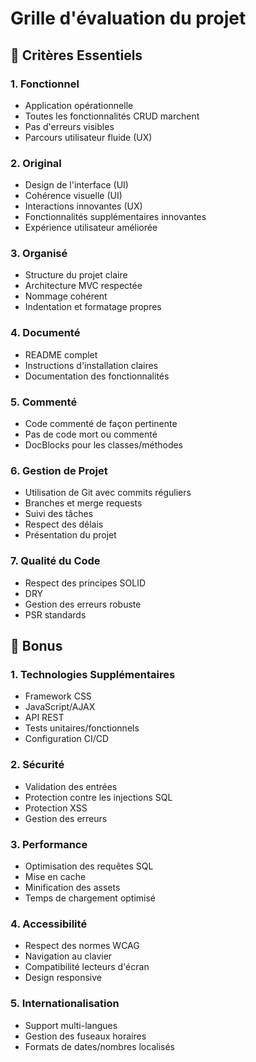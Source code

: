 # Grille d'évaluation du projet

## 🎯 Critères Essentiels

### 1. Fonctionnel
- Application opérationnelle
- Toutes les fonctionnalités CRUD marchent
- Pas d'erreurs visibles
- Parcours utilisateur fluide (UX)

### 2. Original
- Design de l'interface (UI)
- Cohérence visuelle (UI)
- Interactions innovantes (UX)
- Fonctionnalités supplémentaires innovantes
- Expérience utilisateur améliorée

### 3. Organisé
- Structure du projet claire
- Architecture MVC respectée
- Nommage cohérent
- Indentation et formatage propres

### 4. Documenté
- README complet
- Instructions d'installation claires
- Documentation des fonctionnalités

### 5. Commenté
- Code commenté de façon pertinente
- Pas de code mort ou commenté
- DocBlocks pour les classes/méthodes

### 6. Gestion de Projet
- Utilisation de Git avec commits réguliers
- Branches et merge requests
- Suivi des tâches
- Respect des délais
- Présentation du projet

### 7. Qualité du Code
- Respect des principes SOLID
- DRY
- Gestion des erreurs robuste
- PSR standards

## 🌟 Bonus

### 1. Technologies Supplémentaires
- Framework CSS
- JavaScript/AJAX
- API REST
- Tests unitaires/fonctionnels
- Configuration CI/CD

### 2. Sécurité
- Validation des entrées
- Protection contre les injections SQL
- Protection XSS
- Gestion des erreurs

### 3. Performance
- Optimisation des requêtes SQL
- Mise en cache
- Minification des assets
- Temps de chargement optimisé

### 4. Accessibilité
- Respect des normes WCAG
- Navigation au clavier
- Compatibilité lecteurs d'écran
- Design responsive

### 5. Internationalisation
- Support multi-langues
- Gestion des fuseaux horaires
- Formats de dates/nombres localisés
